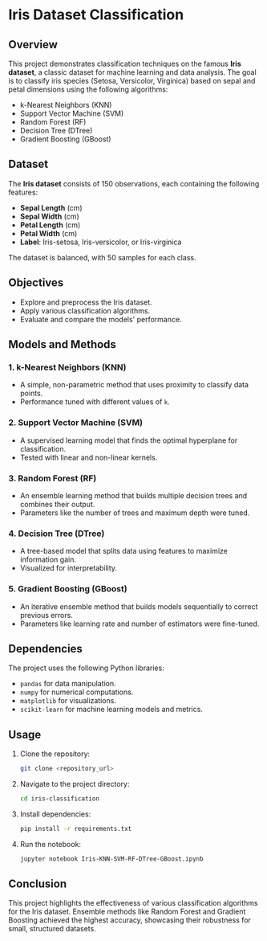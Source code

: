 # Iris Dataset Classification

## Overview
This project demonstrates classification techniques on the famous **Iris dataset**, a classic dataset for machine learning and data analysis. The goal is to classify iris species (Setosa, Versicolor, Virginica) based on sepal and petal dimensions using the following algorithms:

- k-Nearest Neighbors (KNN)
- Support Vector Machine (SVM)
- Random Forest (RF)
- Decision Tree (DTree)
- Gradient Boosting (GBoost)

## Dataset
The **Iris dataset** consists of 150 observations, each containing the following features:

- **Sepal Length** (cm)
- **Sepal Width** (cm)
- **Petal Length** (cm)
- **Petal Width** (cm)
- **Label**: Iris-setosa, Iris-versicolor, or Iris-virginica

The dataset is balanced, with 50 samples for each class.

## Objectives
- Explore and preprocess the Iris dataset.
- Apply various classification algorithms.
- Evaluate and compare the models' performance.

## Models and Methods

### 1. k-Nearest Neighbors (KNN)
- A simple, non-parametric method that uses proximity to classify data points.
- Performance tuned with different values of `k`.

### 2. Support Vector Machine (SVM)
- A supervised learning model that finds the optimal hyperplane for classification.
- Tested with linear and non-linear kernels.

### 3. Random Forest (RF)
- An ensemble learning method that builds multiple decision trees and combines their output.
- Parameters like the number of trees and maximum depth were tuned.

### 4. Decision Tree (DTree)
- A tree-based model that splits data using features to maximize information gain.
- Visualized for interpretability.

### 5. Gradient Boosting (GBoost)
- An iterative ensemble method that builds models sequentially to correct previous errors.
- Parameters like learning rate and number of estimators were fine-tuned.


## Dependencies
The project uses the following Python libraries:

- `pandas` for data manipulation.
- `numpy` for numerical computations.
- `matplotlib` for visualizations.
- `scikit-learn` for machine learning models and metrics.

## Usage
1. Clone the repository:
   ```bash
   git clone <repository_url>
   ```

2. Navigate to the project directory:
   ```bash
   cd iris-classification
   ```

3. Install dependencies:
   ```bash
   pip install -r requirements.txt
   ```

4. Run the notebook:
   ```bash
   jupyter notebook Iris-KNN-SVM-RF-DTree-GBoost.ipynb
   ```

## Conclusion
This project highlights the effectiveness of various classification algorithms for the Iris dataset. Ensemble methods like Random Forest and Gradient Boosting achieved the highest accuracy, showcasing their robustness for small, structured datasets.
